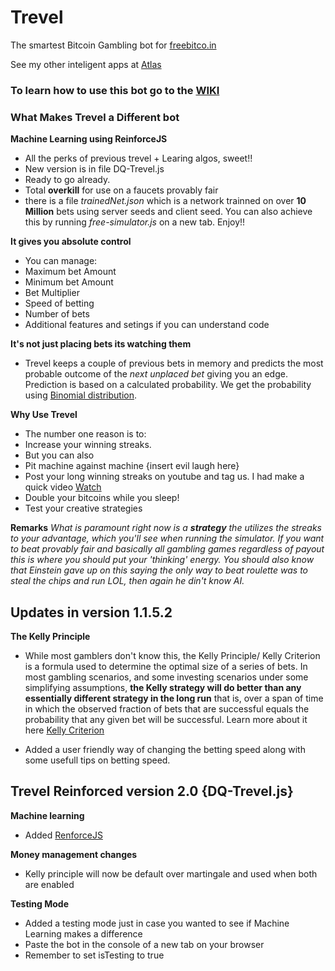 # Trevel
The smartest Bitcoin Gambling bot for [freebitco.in](http://freebitco.in/?r=856671)

See my other inteligent apps at [Atlas](http://bit.ly/atlas_254)

### To learn how to use this bot go to the [WIKI](https://github.com/mbithy/Trevel/wiki)

### What Makes Trevel a Different bot

**Machine Learning using ReinforceJS**
* All the perks of previous trevel + Learing algos, sweet!!
* New version is in file DQ-Trevel.js
* Ready to go already.
* Total **overkill** for use on a faucets provably fair
* there is a file _trainedNet.json_ which is a network trainned on over **10 Million** bets using server seeds and client seed. You can  also achieve this by running _free-simulator.js_ on a new tab. Enjoy!!

**It gives you absolute control**
* You can manage:
 * Maximum bet Amount
 * Minimum bet Amount
 * Bet Multiplier
 * Speed of betting
 * Number of bets
 * Additional features and setings if you can understand code

**It's not just placing bets its watching them**
* Trevel keeps a couple of previous bets in memory and predicts the most
probable outcome of the *next unplaced bet* giving you an edge.
Prediction is based on a calculated probability. We get the probability using [Binomial distribution](https://en.wikipedia.org/wiki/Binomial_distribution).

**Why Use Trevel**
* The number one reason is to:
 * Increase your winning streaks.
* But you can also
 * Pit machine against machine {insert evil laugh here}
 * Post your long winning streaks on youtube and tag us. I had make a quick video [Watch](https://www.youtube.com/watch?v=rMHQ-lFhTq4)
 * Double your bitcoins while you sleep!
 * Test your creative strategies

**Remarks**
_What is paramount right now is a **strategy** the utilizes the streaks to your advantage, which you'll see when running the simulator. If you want to beat provably fair and basically all gambling games regardless of payout this is where you should put your 'thinking' energy. You should also know that Einstein gave up on this saying the only way to beat roulette was to steal the chips and run LOL, then again he din't know AI._

## Updates in version 1.1.5.2

**The Kelly Principle**
* While most gamblers don't know this, the Kelly Principle/ Kelly Criterion is a formula used to determine
the optimal size of a series of bets. In most gambling scenarios, and some investing scenarios under some simplifying assumptions,
**the Kelly strategy will do better than any essentially different strategy in the long run** that is, over a span of time in which the observed fraction of bets that are successful equals the probability that any given bet will be successful. Learn more about it here [Kelly Criterion](https://en.wikipedia.org/wiki/Kelly_criterion)

* Added a user friendly way of changing the betting speed along with some usefull tips on betting speed.

## Trevel Reinforced version 2.0 {DQ-Trevel.js}
**Machine learning**

* Added [RenforceJS](https://github.com/karpathy/reinforcejs/blob/master/lib/rl.js)

**Money management changes**

* Kelly principle will now be default over martingale and used when both are enabled

**Testing Mode**
* Added a testing mode just in case you wanted to see if Machine Learning makes a difference
* Paste the bot in the console of a new tab on your browser
* Remember to set isTesting to true

